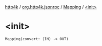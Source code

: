 [http4k](../../index.md) / [org.http4k.jsonrpc](../index.md) / [Mapping](index.md) / [&lt;init&gt;](./-init-.md)

# &lt;init&gt;

`Mapping(convert: (IN) -> OUT)`